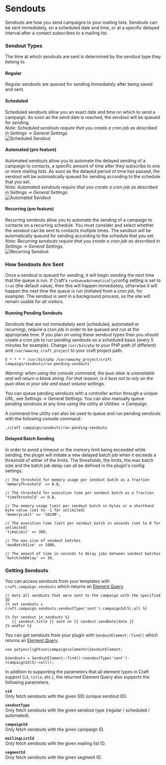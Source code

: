 # Sendouts

Sendouts are how you send campaigns to your mailing lists. Sendouts can be sent immediately, on a scheduled date and time, or at a specific delayed interval after a contact subscribes to a mailing list.

### Sendout Types

The time at which sendouts are sent is determined by the sendout type they belong to.

#### Regular
Regular sendouts are queued for sending immediately after being saved and sent.

#### Scheduled
Scheduled sendouts allow you an exact date and time on which to send a campaign. As soon as the send date is reached, the sendout will be queued for sending.  
*Note: Scheduled sendouts require that you create a cron job as described in Settings → General Settings.*  
![Scheduled Sendout](https://raw.githubusercontent.com/putyourlightson/craft-campaign/develop/docs/images/sendout-scheduled-1.2.0.png)

#### Automated (pro feature)
Automated sendouts allow you to automate the delayed sending of a campaign to contacts, a specific amount of time after they subscribe to one or more mailing lists. As soon as the delayed period of time has passed, the sendout will be automatically queued for sending according to the schedule that you set.  
*Note: Automated sendouts require that you create a cron job as described in Settings → General Settings.*  
![Automated Sendout](https://raw.githubusercontent.com/putyourlightson/craft-campaign/develop/docs/images/sendout-automated-1.2.0.png)

#### Recurring (pro feature)
Recurring sendouts allow you to automate the sending of a campaign to contacts on a recurring schedule. You must consider and select whether the sendout can be sent to contacts multiple times. The sendout will be automatically queued for sending according to the schedule that you set.  
*Note: Recurring sendouts require that you create a cron job as described in Settings → General Settings.*  
![Recurring Sendout](https://raw.githubusercontent.com/putyourlightson/craft-campaign/develop/docs/images/sendout-recurring-1.2.0.png)

### How Sendouts Are Sent
Once a sendout is queued for sending, it will begin sending the next time that the queue is run. If Craft's `runQueueAutomatically`config setting is set to `true` (the default value), then this will happen immediately, otherwise it will happen the next time the queue is run (initiated from a cron job, for example). The sendout is sent in a background process, so the site will remain usable for all visitors. 

#### Running Pending Sendouts
Sendouts that are not immediately sent (scheduled, automated or recurring), require a cron job in order to be queued and run at the appropriate time. If you plan on using these sendout types then you should create a cron job to run pending sendouts on a scheduled basis (every 5 minutes for example). Change `/usr/bin/php` to your PHP path (if different) and `/var/www/my_craft_project` to your craft project path.

    5 * * * * /usr/bin/php /var/www/my_project/craft campaign/sendouts/run-pending-sendouts

*Warning: when using the console command, the `@web` alias is unavailable and will return a blank string. For that reason, is it best not to rely on the `@web` alias in your site and asset volume settings.*

You can queue pending sendouts with a controller action through a unique URL, see Settings → General Settings. You can also manually queue pending sendouts at any time using the utility at Utilities → Campaign.

A command line utility can also be used to queue and run pending sendouts with the following console command:

    ./craft campaign/sendouts/run-pending-sendouts

#### Delayed Batch Sending
In order to avoid a timeout or the memory limit being exceeded while sending, the plugin will initiate a new delayed batch job when it exceeds a threshold of either of the limits. The thresholds, the limits, the max batch size and the batch job delay can all be defined in the plugin's config settings.

    // The threshold for memory usage per sendout batch as a fraction
    'memoryThreshold' => 0.8,

    // The threshold for execution time per sendout batch as a fraction
    'timeThreshold' => 0.8,

    // The memory usage limit per sendout batch in bytes or a shorthand byte value (set to -1 for unlimited)
    'memoryLimit' => '1024M',

    // The execution time limit per sendout batch in seconds (set to 0 for unlimited)
    'timeLimit' => 300,

    // The max size of sendout batches
    'maxBatchSize' => 1000,

    // The amount of time in seconds to delay jobs between sendout batches
    'batchJobDelay' => 10,

### Getting Sendouts
You can access sendouts from your templates with `craft.campaign.sendouts` which returns an [Element Query](https://docs.craftcms.com/v3/element-queries.html).

    // Gets all sendouts that were sent to the campaign with the specified ID
    {% set sendouts = craft.campaign.sendouts.sendoutType('sent').campaignId(5).all %}
    
    {% for sendout in sendouts %}
       {{ sendout.title }} sent on {{ sendout.sendDate|date }}
    {% endfor %}  

You can get sendouts from your plugin with `SendoutElement::find()` which returns an [Element Query](https://docs.craftcms.com/v3/element-queries.html). 

    use putyourlightson\campaign\elements\SendoutElement;

    $sendouts = SendoutElement::find()->sendoutType('sent')->campaignId(5)->all();

In addition to supporting the parameters that all element types in Craft support (`id`, `title`, etc.), the returned Element Query also supports the following parameters.

**`sid`**  
Only fetch sendouts with the given SID (unique sendout ID).

**`sendoutType`**  
Only fetch sendouts with the given sendout type (regular / scheduled / automated).

**`campaignId`**  
Only fetch sendouts with the given campaign ID.

**`mailingListId`**  
Only fetch sendouts with the given mailing list ID.

**`segmentId`**  
Only fetch sendouts with the given segment ID.